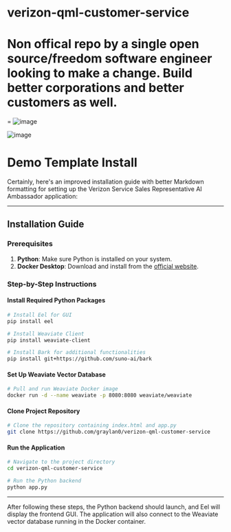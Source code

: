 # verizon-qml-customer-service

# Non offical repo by a single open source/freedom software engineer looking to make a change. Build better corporations and better customers as well. 
=
![image](https://github.com/graylan0/verizon-qml-customer-service/assets/34530588/29b4f487-d0b5-4ba5-a7b0-728485465f62)


![image](https://github.com/graylan0/verizon-qml-customer-service/assets/34530588/ec335796-24fd-4ac2-9799-b4443d0d37c8)


# Demo Template Install

Certainly, here's an improved installation guide with better Markdown formatting for setting up the Verizon Service Sales Representative AI Ambassador application:

---

## Installation Guide

### Prerequisites

1. **Python**: Make sure Python is installed on your system.
2. **Docker Desktop**: Download and install from the [official website](https://www.docker.com/products/docker-desktop).

### Step-by-Step Instructions

#### Install Required Python Packages

```bash
# Install Eel for GUI
pip install eel

# Install Weaviate Client
pip install weaviate-client

# Install Bark for additional functionalities
pip install git+https://github.com/suno-ai/bark
```

#### Set Up Weaviate Vector Database

```bash
# Pull and run Weaviate Docker image
docker run -d --name weaviate -p 8080:8080 weaviate/weaviate
```

#### Clone Project Repository

```bash
# Clone the repository containing index.html and app.py
git clone https://github.com/graylan0/verizon-qml-customer-service
```

#### Run the Application

```bash
# Navigate to the project directory
cd verizon-qml-customer-service

# Run the Python backend
python app.py
```

---

After following these steps, the Python backend should launch, and Eel will display the frontend GUI. The application will also connect to the Weaviate vector database running in the Docker container.
